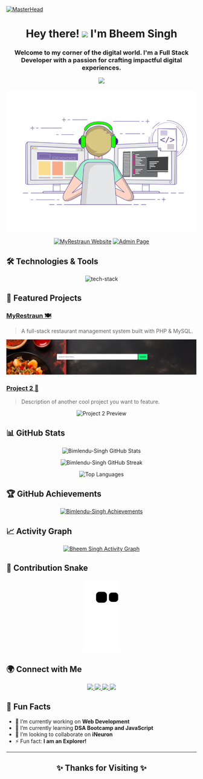 [![MasterHead](https://thumbs.gfycat.com/BetterHandmadeGull-size_restricted.gif)](https://devizones.com/myrestraun/)

<h1 align="center">Hey there! <img src="https://media.giphy.com/media/hvRJCLFzcasrR4ia7z/giphy.gif" width="35px"> I'm Bheem Singh</h1>

<h3 align="center">Welcome to my corner of the digital world. I'm a Full Stack Developer with a passion for crafting impactful digital experiences.</h3>

<p align="center">
  <img src="https://readme-typing-svg.herokuapp.com/?lines=Full+Stack+Developer;Always+learning+new+things;Open+to+collaborations;&center=true&width=440&height=45&color=FFFFFF&vCenter=true&size=22">
</p>

<p align="center">
  <img align="center" alt="Coding" width="800" src="https://raw.githubusercontent.com/devSouvik/devSouvik/master/gif3.gif">
</p>

<p align="center">
  <a href="https://devizones.com/myrestro/" target="_blank"><img src="https://img.shields.io/badge/-Visit%20My%20Website-darkgreen?style=for-the-badge&logo=appveyor" alt="MyRestraun Website" /></a>
  <a href="https://devizones.com/myrestro/admin/login.php" target="_blank"><img src="https://img.shields.io/badge/-Admin%20Page-darkblue?style=for-the-badge&logo=appveyor" alt="Admin Page" /></a>
</p>

## 🛠️ Technologies & Tools

<p align="center">
  <img src="https://skillicons.dev/icons?i=php,mysql,html,css,js,java,c,cpp,mongodb,git" alt="tech-stack"/>
</p>

## 🌟 Featured Projects

### [MyRestraun 🍽️](https://devizones.com/myrestraun/)
> A full-stack restaurant management system built with PHP & MySQL.

<p align="center">
  <img src="https://github.com/Bimlendu-Singh/MyRestraun/blob/main/banner.png" alt="MyRestraun Preview"  width="600"/>
</p>

### [Project 2 🚀](#)
> Description of another cool project you want to feature.

<p align="center">
  <img src="https://github.com/Bimlendu-Singh/FunProjects/blob/main/racingcarSS.png" alt="Project 2 Preview" width="600"/>
</p>

## 📊 GitHub Stats

<p align="center">
  <img src="https://github-readme-stats.vercel.app/api?username=Bimlendu-Singh&show_icons=true&theme=radical" alt="Bimlendu-Singh GitHub Stats" />
</p>

<p align="center">
  <img src="https://github-readme-streak-stats.herokuapp.com/?user=Bimlendu-Singh&theme=radical" alt="Bimlendu-Singh GitHub Streak" />
</p>

<p align="center">
  <img src="https://github-readme-stats.vercel.app/api/top-langs/?username=Bimlendu-Singh&layout=compact&theme=radical" alt="Top Languages"/>
</p>

## 🏆 GitHub Achievements

<p align="center">
  <a href="https://github.com/ryo-ma/github-profile-trophy">
    <img src="https://github-profile-trophy.vercel.app/?username=Bimlendu-Singh&theme=radical&margin-w=15" alt="Bimlendu-Singh Achievements" />
  </a>
</p>

## 📈 Activity Graph

<p align="center">
  <a href="https://github.com/ashutosh00710/github-readme-activity-graph"><img src="https://github-readme-activity-graph.vercel.app/graph?username=Bimlendu-Singh&theme=rogue" alt="Bheem Singh Activity Graph" /></a>
</p>

## 🐍 Contribution Snake

<p align="center">
  <img src="https://github.com/Bimlendu-Singh/Bimlendu-Singh/blob/output/github-contribution-grid-snake.svg" alt="Contribution Snake" />
</p>

## 🌍 Connect with Me

<p align="center">
  <a href="https://linkedin.com/in/bimlendu singh" target="_blank">
    <img src="https://img.shields.io/badge/LinkedIn-0077B5?style=for-the-badge&logo=linkedin&logoColor=white"/>
  </a>
  <a href="https://twitter.com/bheem_singhh" target="_blank">
    <img src="https://img.shields.io/badge/Twitter-1DA1F2?style=for-the-badge&logo=twitter&logoColor=white"/>
  </a>
  <a href="https://instagram.com/bheem_singhh" target="_blank">
    <img src="https://img.shields.io/badge/Instagram-E4405F?style=for-the-badge&logo=instagram&logoColor=white"/>
  </a>
  <a href="mailto:bimlendukumarsingh.bks4@gmail.com">
    <img src="https://img.shields.io/badge/Email-D14836?style=for-the-badge&logo=gmail&logoColor=white"/>
  </a>
</p>

## 🎉 Fun Facts

- 🔭 I’m currently working on **Web Development**
- 🌱 I’m currently learning **DSA Bootcamp and JavaScript**
- 👯 I’m looking to collaborate on **iNeuron**
- ⚡ Fun fact: **I am an Explorer!**

---

<h2 align="center">✨ Thanks for Visiting ✨</h2>
